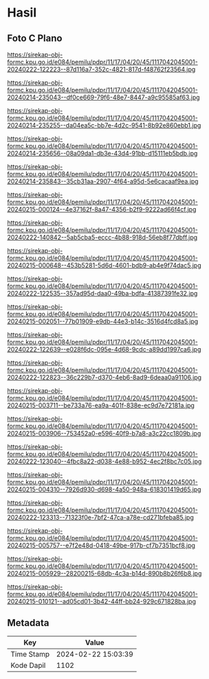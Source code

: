 # Hasil

## Foto C Plano

https://sirekap-obj-formc.kpu.go.id/e084/pemilu/pdpr/11/17/04/20/45/1117042045001-20240222-122223--87d116a7-352c-4821-817d-f48762f23564.jpg

https://sirekap-obj-formc.kpu.go.id/e084/pemilu/pdpr/11/17/04/20/45/1117042045001-20240214-235043--df0ce669-79f6-48e7-8447-a9c95585af63.jpg

https://sirekap-obj-formc.kpu.go.id/e084/pemilu/pdpr/11/17/04/20/45/1117042045001-20240214-235255--da04ea5c-bb7e-4d2c-9541-8b92e860ebb1.jpg

https://sirekap-obj-formc.kpu.go.id/e084/pemilu/pdpr/11/17/04/20/45/1117042045001-20240214-235656--08a09da1-db3e-43d4-91bb-d15111eb5bdb.jpg

https://sirekap-obj-formc.kpu.go.id/e084/pemilu/pdpr/11/17/04/20/45/1117042045001-20240214-235843--35cb31aa-2907-4f64-a95d-5e6cacaaf9ea.jpg

https://sirekap-obj-formc.kpu.go.id/e084/pemilu/pdpr/11/17/04/20/45/1117042045001-20240215-000124--4e37162f-8a47-4356-b2f9-9222ad66f4cf.jpg

https://sirekap-obj-formc.kpu.go.id/e084/pemilu/pdpr/11/17/04/20/45/1117042045001-20240222-140842--5ab5cba5-eccc-4b88-918d-56eb8f77dbff.jpg

https://sirekap-obj-formc.kpu.go.id/e084/pemilu/pdpr/11/17/04/20/45/1117042045001-20240215-000648--453b5281-5d6d-4601-bdb9-ab4e9f74dac5.jpg

https://sirekap-obj-formc.kpu.go.id/e084/pemilu/pdpr/11/17/04/20/45/1117042045001-20240222-122535--357ad95d-daa0-49ba-bdfa-41387391fe32.jpg

https://sirekap-obj-formc.kpu.go.id/e084/pemilu/pdpr/11/17/04/20/45/1117042045001-20240215-002051--77b01909-e9db-44e3-b14c-3516d4fcd8a5.jpg

https://sirekap-obj-formc.kpu.go.id/e084/pemilu/pdpr/11/17/04/20/45/1117042045001-20240222-122639--e028f6dc-095e-4d68-9cdc-a89dd1997ca6.jpg

https://sirekap-obj-formc.kpu.go.id/e084/pemilu/pdpr/11/17/04/20/45/1117042045001-20240222-122823--36c229b7-d370-4eb6-8ad9-6deaa0a91106.jpg

https://sirekap-obj-formc.kpu.go.id/e084/pemilu/pdpr/11/17/04/20/45/1117042045001-20240215-003711--be733a76-ea9a-401f-838e-ec9d7e72181a.jpg

https://sirekap-obj-formc.kpu.go.id/e084/pemilu/pdpr/11/17/04/20/45/1117042045001-20240215-003906--753452a0-e596-40f9-b7a8-a3c22cc1809b.jpg

https://sirekap-obj-formc.kpu.go.id/e084/pemilu/pdpr/11/17/04/20/45/1117042045001-20240222-123040--4fbc8a22-d038-4e88-b952-4ec2f8bc7c05.jpg

https://sirekap-obj-formc.kpu.go.id/e084/pemilu/pdpr/11/17/04/20/45/1117042045001-20240215-004310--7926d930-d698-4a50-948a-618301419d65.jpg

https://sirekap-obj-formc.kpu.go.id/e084/pemilu/pdpr/11/17/04/20/45/1117042045001-20240222-123313--71323f0e-7bf2-47ca-a78e-cd271bfeba85.jpg

https://sirekap-obj-formc.kpu.go.id/e084/pemilu/pdpr/11/17/04/20/45/1117042045001-20240215-005757--e7f2e48d-0418-49be-917b-cf7b7351bcf8.jpg

https://sirekap-obj-formc.kpu.go.id/e084/pemilu/pdpr/11/17/04/20/45/1117042045001-20240215-005929--28200215-68db-4c3a-b14d-890b8b26f6b8.jpg

https://sirekap-obj-formc.kpu.go.id/e084/pemilu/pdpr/11/17/04/20/45/1117042045001-20240215-010121--ad05cd01-3b42-44ff-bb24-929c671828ba.jpg


## Metadata

| Key        | Value               |
| ---------- | ------------------- |
| Time Stamp | 2024-02-22 15:03:39 |
| Kode Dapil | 1102                |



